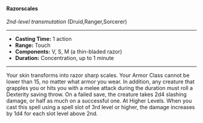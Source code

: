 #### Razorscales
*2nd-level transmutation* (Druid,Ranger,Sorcerer)
___
- **Casting Time:** 1 action
- **Range:** Touch
- **Components:** V, S, M (a thin-bladed razor)
- **Duration:** Concentration, up to 1 minute
---
Your skin transforms into razor sharp scales. Your
Armor Class cannot be lower than 15, no matter
what armor you wear. In addition, any creature that
grapples you or hits you with a melee attack during
the duration must roll a Dexterity saving throw. On
a failed save, the creature takes 2d4 slashing
damage, or half as much on a successful one.
At Higher Levels.  When you cast this spell using
a spell slot of 3rd level or higher, the damage
increases by 1d4 for each slot level above 2nd.
